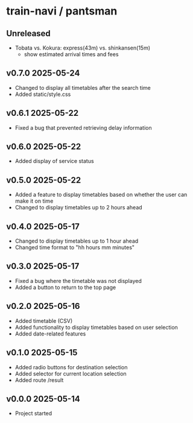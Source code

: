 # train-navi / pantsman

## Unreleased
- Tobata vs. Kokura: express(43m) vs. shinkansen(15m)
    - show estimated arrival times and fees

## v0.7.0 2025-05-24
- Changed to display all timetables after the search time
- Added static/style.css

## v0.6.1 2025-05-22
- Fixed a bug that prevented retrieving delay information

## v0.6.0 2025-05-22
- Added display of service status

## v0.5.0 2025-05-22
- Added a feature to display timetables based on whether the user can make it on time
- Changed to display timetables up to 2 hours ahead

## v0.4.0 2025-05-17
- Changed to display timetables up to 1 hour ahead
- Changed time format to "hh hours mm minutes"

## v0.3.0 2025-05-17
- Fixed a bug where the timetable was not displayed
- Added a button to return to the top page

## v0.2.0 2025-05-16
- Added timetable (CSV)
- Added functionality to display timetables based on user selection
- Added date-related features

## v0.1.0 2025-05-15
- Added radio buttons for destination selection
- Added selector for current location selection
- Added route /result

## v0.0.0 2025-05-14
- Project started